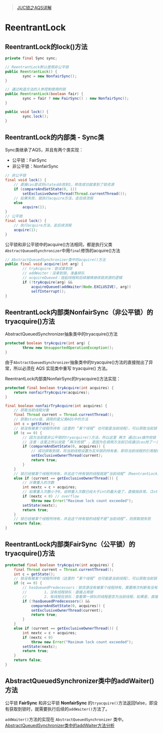
> [JUC锁之AQS详解](https://github.com/ProgrammerGoGo/document/blob/main/Java%E5%9F%BA%E7%A1%80/JUC%E9%94%81%E4%B9%8BAQS%E8%AF%A6%E8%A7%A3.md)

# ReentrantLock

## ReentrantLock的lock()方法

```java
private final Sync sync;

// ReentrantLock默认使用非公平锁
public ReentrantLock() {
        sync = new NonfairSync();
}

// 通过构造方法的入参控制使用的锁
public ReentrantLock(boolean fair) {
        sync = fair ? new FairSync() : new NonfairSync();
}

public void lock() {
        sync.lock();
}
```

## ReentrantLock的内部类 - Sync类

Sync类继承了AQS，并且有两个类实现：  
* 公平锁：FairSync
* 非公平锁：NonfairSync

```java
// 非公平锁
final void lock() {
    // 直接cas尝试将state从0改到1，修改成功就拿到了锁资源
    if (compareAndSetState(0, 1))
        setExclusiveOwnerThread(Thread.currentThread());
    // 如果失败，就执行acquire方法，走后续流程
    else
        acquire(1);
}
// 公平锁
final void lock() {
    // 执行acquire方法，走后续流程
    acquire(1);
}
```

公平锁和非公平锁中的acquire()方法相同，都是执行父类`AbstractQueuedSynchronizer`中用`final`修饰的acquire()方法

```java
// AbstractQueuedSynchronizer类中的acquire()方法
public final void acquire(int arg) {
        // tryAcquire：尝试拿到锁
        // addWaiter：没拿到锁，准备排队
        // acquireQueued：挂起线程和后续被唤继续锁资源的逻辑
        if (!tryAcquire(arg) &&
            acquireQueued(addWaiter(Node.EXCLUSIVE), arg))
            selfInterrupt();
}
```

## ReentrantLock内部类NonfairSync（非公平锁）的tryacquire()方法

AbstractQueuedSynchronizer抽象类中的tryacquire()方法

```java
protected boolean tryAcquire(int arg) {
        throw new UnsupportedOperationException();
}
```

由于`AbstractQueuedSynchronizer`抽象类中的tryacquire()方法的直接抛出了异常，所以必须在 AQS 实现类中重写 tryacquire() 方法。

ReentrantLock内部类NonfairSync的tryacquire()方法实现：

```java
protected final boolean tryAcquire(int acquires) {
    return nonfairTryAcquire(acquires);
}

final boolean nonfairTryAcquire(int acquires) {
    // 获取当前线程对象
    final Thread current = Thread.currentThread();
    // 获取state值，调用的是父类AQS中的方法
    int c = getState();
    // 锁没有被某个线程所持有（这里的 “某个线程” 也可能是当前线程），可以获取当前锁
    if (c == 0) {
        // 因为当前是非公平锁的tryacquire()方法，所以这里 再次 通过cas操作抢锁（将state从0改为1）
        // 注意：这里之所以说是 “再次抢锁” ，是因为在调用方法前已经通过cas抢了一次锁（调用非公平锁 NonfairSync.lock() 方法的一开始就会先抢一次锁），只是没抢到才走到了当前方法
        if (compareAndSetState(0, acquires)) {
            // 成功获取到锁，将当前线程设置为互斥锁的持有者，即将当前线程的引用赋值给 AbstractOwnableSynchronizer(AQS的父类) 类的 exclusiveOwnerThread 属性
            setExclusiveOwnerThread(current);
            return true;
        }
    }
    // 锁已经被某个线程所持有，并且这个持有锁的线程就是“当前线程”（ReentrantLock是可重入锁）
    else if (current == getExclusiveOwnerThread()) {
        // 计算重入的次数
        int nextc = c + acquires;
        // 如果重入次数小于0，说明重入次数已经大于int的最大值了，直接抛异常。（Integer.MAX_VALUE + 1 即 0111 1111 1111 1111 1111 1111 1111 1111 + 1 为负数）
        if (nextc < 0) // overflow
            throw new Error("Maximum lock count exceeded");
        setState(nextc);
        return true;
    }
    // 锁已经被某个线程所持有，并且这个持有锁的线程不是“当前线程”，则获取锁失败
    return false;
}
```

## ReentrantLock内部类FairSync（公平锁）的tryacquire()方法

```java
protected final boolean tryAcquire(int acquires) {
    final Thread current = Thread.currentThread();
    int c = getState();
    // 锁没有被某个线程所持有（这里的 “某个线程” 也可能是当前线程），可以获取当前锁
    if (c == 0) {
        // hasQueuedPredecessors：锁资源没有被某个线程持有，需要再次判断有没有线程正在排队
        //        1、没有线程排队：直接占用锁
        //        2、有线程在排队：查看第一排队的线程是否为当前线程，如果是，直接占用锁，如果不是则排队
        if (!hasQueuedPredecessors() &&
            compareAndSetState(0, acquires)) {
            setExclusiveOwnerThread(current);
            return true;
        }
    }
    else if (current == getExclusiveOwnerThread()) {
        int nextc = c + acquires;
        if (nextc < 0)
            throw new Error("Maximum lock count exceeded");
        setState(nextc);
        return true;
    }
    return false;
}
```

## AbstractQueuedSynchronizer类中的addWaiter()方法

公平锁 **FairSync** 和非公平锁 **NonfairSync** 的`tryacquire()`方法返回false，即没有获取到锁时，就需要执行后续的`addWaiter()`方法了。

`addWaiter()`方法的实现在 `AbstractQueuedSynchronizer` 类中。[AbstractQueuedSynchronizer类中的addWaiter方法分析](https://github.com/ProgrammerGoGo/document/blob/main/Java%E5%9F%BA%E7%A1%80/JUC%E9%94%81%E4%B9%8BAQS%E8%AF%A6%E8%A7%A3.md)


















